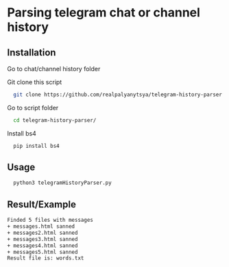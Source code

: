 
# Parsing telegram chat or channel history


## Installation

Go to chat/channel history folder

Git clone this script

```bash
  git clone https://github.com/realpalyanytsya/telegram-history-parser.git
```

Go to script folder

```bash
  cd telegram-history-parser/
```

Install bs4

```bash
  pip install bs4
```

## Usage

```bash
  python3 telegramHistoryParser.py
```

## Result/Example

```bash
Finded 5 files with messages
+ messages.html sanned
+ messages2.html sanned
+ messages3.html sanned
+ messages4.html sanned
+ messages5.html sanned
Result file is: words.txt
```


